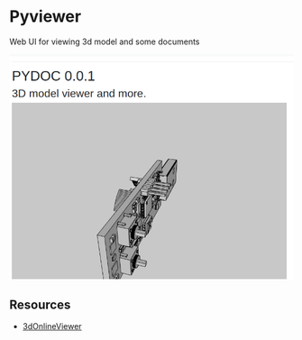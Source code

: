 # Pyviewer

Web UI for viewing 3d model and some documents

![view](doc/2022-04-24_22-32.gif)

## Resources

* [3dOnlineViewer](https://github.com/kovacsv/Online3DViewer)
